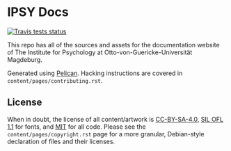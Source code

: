 # IPSY Docs #

[![Travis tests status](https://secure.travis-ci.org/psychoinformatics-de/ipsy-docs.png?branch=master)](https://travis-ci.org/psychoinformatics-de/ipsy-docs)

This repo has all of the sources and assets for the documentation website of
The Institute for Psychology at Otto-von-Guericke-Universität Magdeburg.

Generated using [Pelican](https://blog.getpelican.com). Hacking instructions are
covered in `content/pages/contributing.rst`.

## License ##
When in doubt, the license of all content/artwork is
[CC-BY-SA-4.0](https://creativecommons.org/licenses/by-sa/4.0/legalcode), [SIL
OFL 1.1](http://scripts.sil.org/cms/scripts/page.php?item_id=OFL_web) for fonts,
and [MIT](https://opensource.org/licenses/MIT) for all code. Please see the
`content/pages/copyright.rst` page for a more granular, Debian-style declaration
of files and their licenses.
